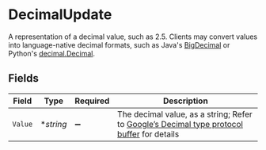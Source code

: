 # DecimalUpdate

A representation of a decimal value, such as 2.5. Clients may convert values into language-native decimal formats, such as Java's [BigDecimal][] or Python's [decimal.Decimal][].

 [BigDecimal]:
 https://docs.oracle.com/en/java/javase/11/docs/api/java.base/java/math/BigDecimal.html
 [decimal.Decimal]: https://docs.python.org/3/library/decimal.html


## Fields

| Field                                                                                                                                                                                                              | Type                                                                                                                                                                                                               | Required                                                                                                                                                                                                           | Description                                                                                                                                                                                                        |
| ------------------------------------------------------------------------------------------------------------------------------------------------------------------------------------------------------------------ | ------------------------------------------------------------------------------------------------------------------------------------------------------------------------------------------------------------------ | ------------------------------------------------------------------------------------------------------------------------------------------------------------------------------------------------------------------ | ------------------------------------------------------------------------------------------------------------------------------------------------------------------------------------------------------------------ |
| `Value`                                                                                                                                                                                                            | **string*                                                                                                                                                                                                          | :heavy_minus_sign:                                                                                                                                                                                                 | The decimal value, as a string; Refer to [Google’s Decimal type protocol buffer](https://github.com/googleapis/googleapis/blob/40203ca1880849480bbff7b8715491060bbccdf1/google/type/decimal.proto#L33) for details |